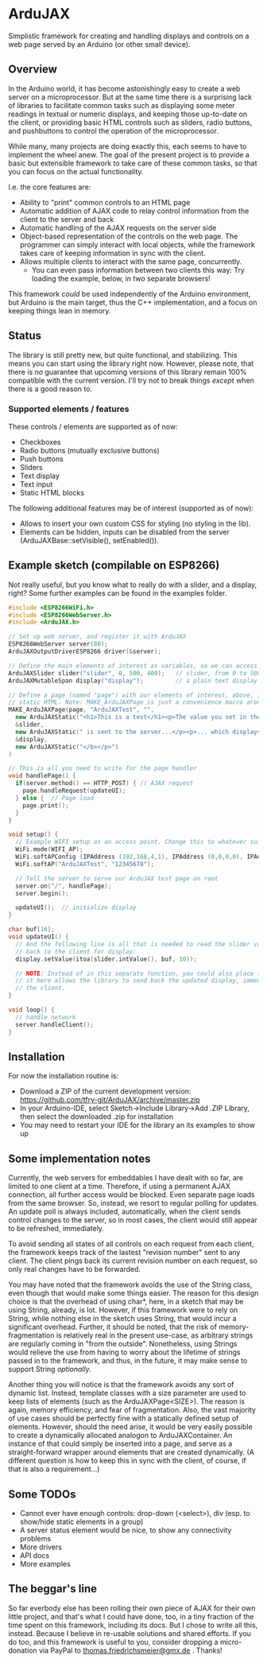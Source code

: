 # ArduJAX

Simplistic framework for creating and handling displays and controls on a web page served by an Arduino (or other small device).

## Overview

In the Arduino world, it has become astonishingly easy to create a web server on a microprocessor. But at the same time there is a
surprising lack of libraries to facilitate common tasks such as displaying some meter readings in textual or numeric displays, and
keeping those up-to-date on the client, or providing basic HTML controls such as sliders, radio buttons, and pushbuttons to control
the operation of the microprocessor.

While many, many projects are doing exactly this, each seems to have to implement the wheel anew. The goal of the present project is
to provide a basic but extensible framework to take care of these common tasks, so that you can focus on the actual functionality.

I.e. the core features are:
- Ability to "print" common controls to an HTML page 
- Automatic addition of AJAX code to relay control information from the client to the server and back
- Automatic handling of the AJAX requests on the server side
- Object-based representation of the controls on the web page. The programmer can simply interact with local objects, while the
  framework takes care of keeping information in sync with the client.
- Allows multiple clients to interact with the same page, concurrently.
  - You can even pass information between two clients this way: Try loading the example, below, in two separate browsers!

This framework _could_ be used independently of the Arduino environment, but Arduino is the main target, thus the C++ implementation,
and a focus on keeping things lean in memory.

## Status

The library is still pretty new, but quite functional, and stabilizing. This means you can start using the library right now.
However, please note, that there is _no_ guarantee that upcoming versions of this library remain 100% compatible with the current
version. I'll try not to break things _except_ when there is a good reason to.

### Supported elements / features

These controls / elements are supported as of now:

- Checkboxes
- Radio buttons (mutually exclusive buttons)
- Push buttons
- Sliders
- Text display
- Text input
- Static HTML blocks

The following additional features may be of interest (supported as of now):

- Allows to insert your own custom CSS for styling (no styling in the lib).
- Elements can be hidden, inputs can be disabled from the server (ArduJAXBase::setVisible(), setEnabled()).

## Example sketch (compilable on ESP8266)

Not really useful, but you know what to really do with a slider, and a display, right?
Some further examples can be found in the examples folder.

```cpp
#include <ESP8266WiFi.h>
#include <ESP8266WebServer.h>
#include <ArduJAX.h>

// Set up web server, and register it with ArduJAX
ESP8266WebServer server(80);
ArduJAXOutputDriverESP8266 driver(&server);

// Define the main elements of interest as variables, so we can access to them later in our sketch.
ArduJAXSlider slider("slider", 0, 500, 400);   // slider, from 0 to 500, initial value 400
ArduJAXMutableSpan display("display");         // a plain text display

// Define a page (named "page") with our elements of interest, above, interspersed by some uninteresting
// static HTML. Note: MAKE_ArduJAXPage is just a convenience macro around the ArduJAXPage<>-class.
MAKE_ArduJAXPage(page, "ArduJAXTest", "",
  new ArduJAXStatic("<h1>This is a test</h1><p>The value you set in the following slider: "),
  &slider,
  new ArduJAXStatic(" is sent to the server...</p><p>... which displays it here: <b>"),
  &display,
  new ArduJAXStatic("</b></p>")
)

// This is all you need to write for the page handler
void handlePage() {
  if(server.method() == HTTP_POST) { // AJAX request
    page.handleRequest(updateUI);
  } else {  // Page load
    page.print();
  }
}

void setup() {
  // Example WIFI setup as an access point. Change this to whatever suits you, best.
  WiFi.mode(WIFI_AP);
  WiFi.softAPConfig (IPAddress (192,168,4,1), IPAddress (0,0,0,0), IPAddress (255,255,255,0));
  WiFi.softAP("ArduJAXTest", "12345678");

  // Tell the server to serve our ArduJAX test page on root
  server.on("/", handlePage);
  server.begin();

  updateUI();  // initialize display
}

char buf[16];
void updateUI() {
  // And the following line is all that is needed to read the slider value, convert to a string, and send it
  // back to the client for display:
  display.setValue(itoa(slider.intValue(), buf, 10));

  // NOTE: Instead of in this separate function, you could also place the above line in loop(). However, having
  // it here allows the library to send back the updated display, immediately, resulting in a snappier UI on
  // the client.
}

void loop() {
  // handle network
  server.handleClient();
}

```

## Installation

For now the installation routine is:
- Download a ZIP of the current development version: https://github.com/tfry-git/ArduJAX/archive/master.zip
- In your Arduino-IDE, select Sketch->Include Library->Add .ZIP Library, then select the downloaded .zip for installation
- You may need to restart your IDE for the library an its examples to show up

## Some implementation notes

Currently, the web servers for embeddables I have dealt with so far, are limited to one client at a time. Therefore, if using
a permanent AJAX connection, all further access would be blocked. Even separate page loads from the same browser. So, instead,
we resort to regular polling for updates. An update poll is always included, automatically, when the client sends control
changes to the server, so in most cases, the client would still appear to be refreshed, immediately.

To avoid sending all states of all controls on each request from each client, the framework keeps track of the lastest "revision number"
sent to any client. The client pings back its current revision number on each request, so only real changes have to be forwarded.

You may have noted that the framework avoids the use of the String class, even though that would make some things easier. The reason
for this design choice is that the overhead of using char*, here, in a sketch that may be using String, already, is lot. However, if this
framework were to rely on String, while nothing else in the sketch uses String, that would incur a significant overhead. Further, it should
be noted, that the risk of memory-fragmentation is relatively real in the present use-case, as arbitrary strings are regularly coming in
"from the outside". Nonetheless, using Strings would relieve the use from having to worry about the lifetime of strings passed in to the
framework, and thus, in the future, it may make sense to support String *optionally*.

Another thing you will notice is that the framework avoids any sort of dynamic list. Instead, template classes with a size parameter are
used to keep lists of elements (such as the ArduJAXPage\<SIZE>). The reason is again, memory efficiency, and fear of fragmentation. Also,
the vast majority of use cases should be perfectly fine with a statically defined setup of elements. However, should the need arise, it
would be very easily possible to create a dynamically allocated analogon to ArduJAXContainer<SIZE>. An instance of that could simply be
inserted into a page, and serve as a straight-forward wrapper around elements that are created dynamically. (A different question is how to
keep this in sync with the client, of course, if that is also a requirement...)

## Some TODOs

- Cannot ever have enough controls: drop-down (\<select>), div (esp. to show/hide static elements in a group)
- A server status element would be nice, to show any connectivity problems
- More drivers
- API docs
- More examples

## The beggar's line

So far everbody else has been rolling their own piece of AJAX for their own little project, and that's what I could have done, too, in a tiny
fraction of the time spent on this framework, including its docs. But I chose to write all this, instead. Because I believe in re-usable solutions
and shared efforts. If you do too, and this framework is useful to you, consider dropping a micro-donation via PayPal to thomas.friedrichsmeier@gmx.de .
Thanks!
